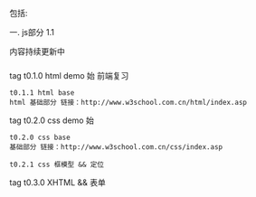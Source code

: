 ####
  包括:

  一. js部分
   1.1 

  内容持续更新中

  ###
   tag t0.1.0 html demo 始
    前端复习

    t0.1.1 html base 
    html 基础部分 链接：http://www.w3school.com.cn/html/index.asp

   tag t0.2.0 css demo 始

    t0.2.0 css base 
    基础部分 链接：http://www.w3school.com.cn/css/index.asp

    t0.2.1 css 框模型 && 定位

  tag t0.3.0 XHTML && 表单
